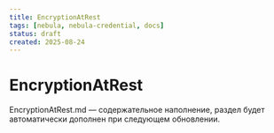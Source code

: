 ```yaml
---
title: EncryptionAtRest
tags: [nebula, nebula-credential, docs]
status: draft
created: 2025-08-24
---
```


# EncryptionAtRest

EncryptionAtRest.md — содержательное наполнение, раздел будет автоматически дополнен при следующем обновлении.
